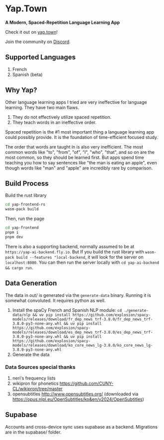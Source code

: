 # Yap.Town 

**A Modern, Spaced-Repetition Language Learning App**

Check it out on [yap.town](https://yap.town)!

Join the community on [Discord](https://discord.gg/mpgqfsH).

## Supported Languages

1. French
2. Spanish (beta)

## Why Yap?

Other language learning apps I tried are very ineffective for language learning. They have two main flaws. 

1. They do not effectively utilize spaced repetition. 
2. They teach words in an ineffective order.

Spaced repetition is the #1 most important thing a language learning app could possibly provide. It is the foundation of time-efficient focused study. 

The order that words are taught in is also very inefficient. The most common words like "to", "from", "of", "I", "who", "that", and so on are the most common, so they should be learned first. But apps spend time teaching you how to say sentences like "the man is eating an apple", even though words like "man" and "apple" are incredibly rare by comparison.

## Build Process

Build the rust library

```bash
cd yap-frontend-rs
wasm-pack build
```

Then, run the page

```bash
cd yap-frontend
pnpm i 
pnpm dev
```

There is also a supporting backend, normally assumed to be at `https://yap-ai-backend.fly.io`. But If you build the rust library with `wasm-pack build --features "local-backend`, it will look for the server on `localhost:8080`. You can then run the server locally with `cd yap-ai-backend && cargo run`. 

## Data Generation

The data in out/ is generated via the `generate-data` binary. Running it is somewhat convoluted. It requires python as well. 

1. Install the spaCy French and Spanish NLP module: `cd ./generate-data/nlp && uv pip install https://github.com/explosion/spacy-models/releases/download/fr_dep_news_trf-3.8.0/fr_dep_news_trf-3.8.0-py3-none-any.whl && uv pip install https://github.com/explosion/spacy-models/releases/download/es_dep_news_trf-3.8.0/es_dep_news_trf-3.8.0-py3-none-any.whl && uv pip install https://github.com/explosion/spacy-models/releases/download/ko_core_news_lg-3.8.0/ko_core_news_lg-3.8.0-py3-none-any.whl`
2. Generate the data

### Data Sources special thanks

1. neri's frequency lists
2. wikipron for phonetics https://github.com/CUNY-CL/wikipron/tree/master 
3. opensubtitles http://www.opensubtitles.org/ (downloaded via https://opus.nlpl.eu/OpenSubtitles/ko&en/v2024/OpenSubtitles)

## Supabase

Accounts and cross-device sync uses supabase as a backend. Migrations are in the supabase/ folder.
